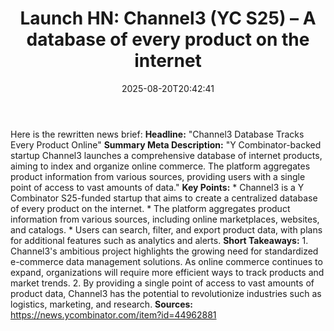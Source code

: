 ﻿---
title: "Launch HN: Channel3 (YC S25) – A database of every product on the internet"
date: "2025-08-20T20:42:41"
category: "Markets"
summary: ""
slug: "launch hn channel3 yc s25  a database of every product on th"
source_urls:
  - "https://news.ycombinator.com/item?id=44962881"
seo:
  title: "Launch HN: Channel3 (YC S25) – A database of every product on the internet | Hash n Hedge"
  description: ""
  keywords: ["news", "markets", "brief"]
---
Here is the rewritten news brief:  **Headline:** "Channel3 Database Tracks Every Product Online"  **Summary Meta Description:** "Y Combinator-backed startup Channel3 launches a comprehensive database of internet products, aiming to index and organize online commerce. The platform aggregates product information from various sources, providing users with a single point of access to vast amounts of data."  **Key Points:**  * Channel3 is a Y Combinator S25-funded startup that aims to create a centralized database of every product on the internet. * The platform aggregates product information from various sources, including online marketplaces, websites, and catalogs. * Users can search, filter, and export product data, with plans for additional features such as analytics and alerts.  **Short Takeaways:**  1. Channel3's ambitious project highlights the growing need for standardized e-commerce data management solutions. As online commerce continues to expand, organizations will require more efficient ways to track products and market trends. 2. By providing a single point of access to vast amounts of product data, Channel3 has the potential to revolutionize industries such as logistics, marketing, and research.  **Sources:** https://news.ycombinator.com/item?id=44962881 
